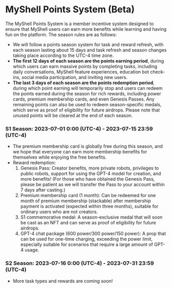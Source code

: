 # MyShell Points System (Beta)

The MyShell Points System is a member incentive system designed to ensure that MyShell users can earn more benefits while learning and having fun on the platform. The season rules are as follows:

* We will follow a points season system for task and reward refresh, with each season lasting about 15 days and task refresh and season changes taking place according to the UTC-4 time zone.
* **The first 12 days of each season are the points earning period**, during which users can earn massive points by completing tasks, including daily conversations, MyShell feature experiences, education bot check-ins, social media participation, and inviting new users.
* **The last 3 days of each season are the points redemption period**, during which point earning will temporarily stop and users can redeem the points earned during the season for rich rewards, including power cards, premium membership cards, and even Genesis Passes. Any remaining points can also be used to redeem season-specific medals, which serve as proof of eligibility for future airdrops. Please note that unused points will be cleared at the end of each season.

### S1 Season: 2023-07-01 0:00 (UTC-4) - 2023-07-15 23:59 (UTC-4)

* The premium membership card is globally free during this season, and we hope that everyone can earn more membership benefits for themselves while enjoying the free benefits.
* Reward redemption:
  1. Genesis Pass: Creator benefits, more private robots, privileges to public robots, support for using the GPT-4 model for creation, and more benefits! (For those who have obtained the Genesis Pass, please be patient as we will transfer the Pass to your account within 7 days after casting.)
  2. Premium membership card (1 month): Can be redeemed for one month of premium membership (stackable) after membership payment is activated (expected within three months), suitable for ordinary users who are not creators.
  3. S1 commemorative medal: A season-exclusive medal that will soon be cast as an NFT and can serve as proof of eligibility for future airdrops.
  4. GPT-4 chat package (600 power/300 power/150 power): A prop that can be used for one-time charging, exceeding the power limit, especially suitable for scenarios that require a large amount of GPT-4 usage.

### S2 Season: 2023-07-16 0:00 (UTC-4) - 2023-07-31 23:59 (UTC-4)

* More task types and rewards are coming soon!